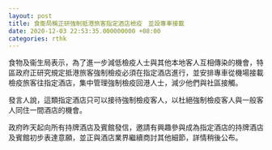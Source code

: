```yaml
---
layout: post
title: 食衞局稱正研強制抵港旅客指定酒店檢疫　並設專車接載
date: 2020-12-03 22:53:35.000000000 +08:00
categories: rthk
---
```


食物及衞生局表示，為了進一步減低檢疫人士與其他本地客人互相傳染的機會，特區政府正研究規定抵港旅客強制檢疫必須在指定酒店進行，並安排專車從機場接載檢疫旅客往指定酒店，集中管理強制檢疫回港人士，減少他們與社區接觸。

發言人說，這類指定酒店只可以接待強制檢疫客人，以杜絕強制檢疫客人與一般客人同住一間酒店的機會。

政府昨天起向所有持牌酒店及賓館發信，邀請有興趣參與成為指定酒店的持牌酒店及賓館初步表達意願，並正與酒店業界繼續商討其他細節，詳情稍後公布。

